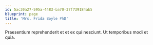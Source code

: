 ```yaml
---
id: 5ac30a27-595a-4483-ba70-37f739184ab5
blueprint: page
title: 'Mrs. Frida Boyle PhD'
---
```

Praesentium reprehenderit et et ex qui nesciunt. Ut temporibus modi et quia.